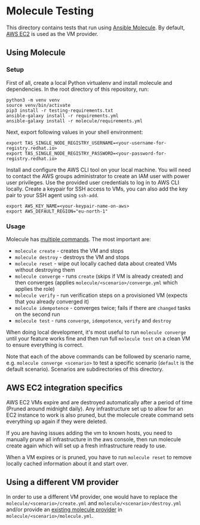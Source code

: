 # Molecule Testing

This directory contains tests that run using [Ansible Molecule](https://ansible.readthedocs.io/projects/molecule/). By default, [AWS EC2](https://aws.amazon.com/ec2/) is used as the VM provider.

## Using Molecule

### Setup

First of all, create a local Python virtualenv and install molecule and dependencies. In the root directory of this repository, run:

```shell
python3 -m venv venv
source venv/bin/activate
pip3 install -r testing-requirements.txt
ansible-galaxy install -r requirements.yml
ansible-galaxy install -r molecule/requirements.yml  
```

Next, export following values in your shell environment:

```
export TAS_SINGLE_NODE_REGISTRY_USERNAME=<your-username-for-registry.redhat.io>
export TAS_SINGLE_NODE_REGISTRY_PASSWORD=<your-password-for-registry.redhat.io>
```

Install and configure the AWS CLI tool on your local machine. You will need to contact the AWS groups administrator to create an IAM user with power user privileges.
Use the provided user credentials to log in to AWS CLI locally. Create a keypair for SSH access to VMs, you can also add the key pair to your SSH agent using `ssh-add`.

```
export AWS_KEY_NAME=<your-keypair-name-on-aws>
export AWS_DEFAULT_REGION="eu-north-1"
```

### Usage

Molecule has [multiple commands](https://ansible.readthedocs.io/projects/molecule/usage/#molecule-list). The most important are:

* `molecule create` - creates the VM and stops
* `molecule destroy` - destroys the VM and stops
* `molecule reset` - wipe out locally cached data about created VMs without destroying them
* `molecule converge` - runs `create` (skips if VM is already created) and then converges (applies `molecule/<scenario>/converge.yml` which applies the role)
* `molecule verify` - run verification steps on a provisioned VM (expects that you already converged it)
* `molecule idempotence` - converges twice; fails if there are `changed` tasks on the second run
* `molecule test` - runs `converge`, `idempotence`, `verify` and `destroy`

When doing local development, it's most useful to run `molecule converge` until your feature works fine and then run full `molecule test` on a clean VM to ensure everything is correct.

Note that each of the above commands can be followed by scenario name, e.g. `molecule converge <scenario>` to test a specific scenario (`default` is the default scenario). Scenarios are subdirectories of this directory.

## AWS EC2 integration specifics

AWS EC2 VMs expire and are destroyed automatically after a period of time (Pruned around midnight daily). Any infrastructure set up to allow for an EC2 instance to work is also pruned, but the molecule create command sets everything up again if they were deleted.

If you are having issues adding the vm to known hosts, you need to manually prune all infrastructure in the aws console, then run molecule create again which will set up a fresh infrastructure ready to use.

When a VM expires or is pruned, you have to run `molecule reset` to remove locally cached information about it and start over.

## Using a different VM provider

In order to use a different VM provider, one would have to replace the `molecule/<scenario>/create.yml` and `molecule/<scenario>/destroy.yml` and/or provide an [existing molecule provider](https://github.com/ansible-community/molecule-plugins) in `molecule/<scenario>/molecule.yml`.
